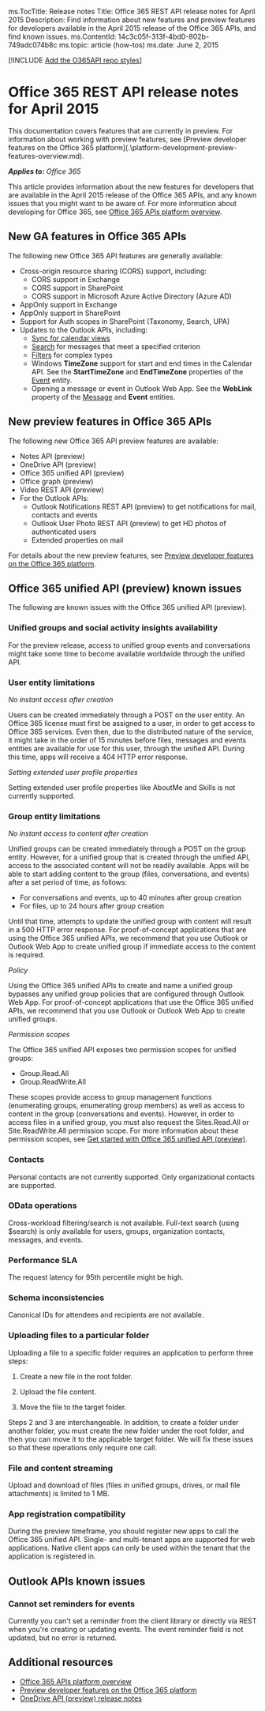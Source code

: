 ﻿ms.TocTitle: Release notes
Title: Office 365 REST API release notes for April 2015
Description: Find information about new features and preview features for developers available in the April 2015 release of the Office 365 APIs, and find known issues.
ms.ContentId: 14c3c05f-313f-4bd0-802b-749adc074b8c
ms.topic: article (how-tos)
ms.date: June 2, 2015

[!INCLUDE [Add the O365API repo styles](../includes/controls/addo365apistyles.xml)]

# Office 365 REST API release notes for April 2015

<p class="previewnote">This documentation covers features that are currently in preview. For information about working with preview features, see [Preview developer features on the Office 365 platform](.\platform-development-preview-features-overview.md).</p>

_**Applies to:** Office 365_

This article provides information about the new features for developers that are available in the April 2015 release of the Office 365 APIs, and any known issues that you might want to be aware of. For more information about developing for Office 365, see [Office 365 APIs platform overview](.\platform-development-overview.md).

## New GA features in Office 365 APIs

The following new Office 365 API features are generally available:

* Cross-origin resource sharing (CORS) support, including:
	* CORS support in Exchange
	* CORS support in SharePoint
	* CORS support in Microsoft Azure Active Directory (Azure AD)
* AppOnly support in Exchange
* AppOnly support in SharePoint
* Support for Auth scopes in SharePoint (Taxonomy, Search, UPA)
* Updates to the Outlook APIs, including:
	* [Sync for calendar views](..\howto\sync-calendar-view.md)
	* [Search](..\api\complex-types-for-mail-contacts-calendar.md#Search) for messages that meet a specified criterion
	* [Filters](..\api\complex-types-for-mail-contacts-calendar.md#Filter) for complex types
	* Windows **TimeZone** support for start and end times in the Calendar API. See the **StartTimeZone** and **EndTimeZone** properties of the [Event](..\api\complex-types-for-mail-contacts-calendar.md#EventResource) entity.
	* Opening a message or event in Outlook Web App. See the **WebLink** property of the [Message](..\api\complex-types-for-mail-contacts-calendar.md#MessageResource) and **Event** entities.
	
## New preview features in Office 365 APIs

The following new Office 365 API preview features are available:

* Notes API (preview)
* OneDrive API (preview)
* Office 365 unified API (preview)
* Office graph (preview)
* Video REST API (preview)
* For the Outlook APIs:
	* Outlook Notifications REST API (preview) to get notifications for mail, contacts and events 
	* Outlook User Photo REST API (preview) to get HD photos of authenticated users
	* Extended properties on mail


For details about the new preview features, see [Preview developer features on the Office 365 platform](.\platform-development-preview-features-overview.md).

## Office 365 unified API (preview) known issues

The following are known issues with the Office 365 unified API (preview).

### Unified groups and social activity insights availability

For the preview release, access to unified group events and conversations might take some time to become available worldwide through the unified API. 

### User entity limitations

*No instant access after creation*

Users can be created immediately through a POST on the user entity. An Office 365 license must first be assigned to a user, in order to get access to Office 365 services.  Even then, due to the distributed nature of the service, it might take in the order of 15 minutes before files, messages and events entities are available for use for this user, through the unified API. During this time, apps will receive a 404 HTTP error response. 

*Setting extended user profile properties*

Setting extended user profile properties like AboutMe and Skills is not currently supported. 

### Group entity limitations

*No instant access to content after creation*

Unified groups can be created immediately through a POST on the group entity. However, for a unified group that is created through the unified API, access to the associated content will not be readily available. Apps will be able to start adding content to the group (files, conversations, and events) after a set period of time, as follows: 

* For conversations and events, up to 40 minutes after group creation 
* For files, up to 24 hours after group creation 

Until that time, attempts to update the unified group with content will result in a 500 HTTP error response. For proof-of-concept applications that are using the Office 365 unified APIs, we recommend that you use Outlook or Outlook Web App to create unified group if immediate access to the content is required. 

*Policy*

Using the Office 365 unified APIs to create and name a unified group bypasses any unified group policies that are configured through Outlook Web App. For proof-of-concept applications that use the Office 365 unified APIs, we recommend that you use Outlook or Outlook Web App to create unified groups. 

*Permission scopes*

The Office 365 unified API exposes two permission scopes for unified groups: 
* Group.Read.All  
* Group.ReadWrite.All 

These scopes provide access to group management functions (enumerating groups, enumerating group members) as well as access to content in the group (conversations and events). However, in order to access files in a unified group, you must also request the Sites.Read.All or Site.ReadWrite.All permission scope.  For more information about these permission scopes, see [Get started with Office 365 unified API (preview)](https://msdn.microsoft.com/office/office365/HowTo/get-started-with-office-365-unified-api#msg_register_app).  

### Contacts

Personal contacts are not currently supported. Only organizational contacts are supported.

### OData operations

Cross-workload filtering/search is not available. Full-text search (using $search) is only available for users, groups, organization contacts, messages, and events.

### Performance SLA

The request latency for 95th percentile might be high.

### Schema inconsistencies

Canonical IDs for attendees and recipients are not available.

### Uploading files to a particular folder

Uploading a file to a specific folder requires an application to perform three steps: 

1. Create a new file in the root folder. 

2. Upload the file content.
 
3. Move the file to the target folder. 

Steps 2 and 3 are interchangeable. In addition, to create a folder under another folder, you must create the new folder under the root folder, and then you can move it to the applicable target folder. We will fix these issues so that these operations only require one call. 

### File and content streaming

Upload and download of files (files in unified groups, drives, or mail file attachments) is limited to 1 MB. 

### App registration compatibility

During the preview timeframe, you should register new apps to call the Office 365 unified API. Single- and multi-tenant apps are supported for web applications. Native client apps can only be used within the tenant that the application is registered in. 

## Outlook APIs known issues

### Cannot set reminders for events

Currently you can't set a reminder from the client library or directly via REST when you're creating or updating events. The event reminder field is not updated, but no error is returned.

## Additional resources

- [Office 365 APIs platform overview](https://msdn.microsoft.com/en-us/office/office365/howto/platform-development-overview)
- [Preview developer features on the Office 365 platform](.\platform-development-preview-features-overview.md)
- [OneDrive API (preview) release notes](http://aka.ms/odb-api-release-notes)
